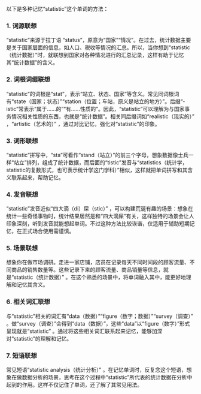 以下是多种记忆“statistic”这个单词的方法：
### 1. 词源联想
“statistic”来源于拉丁语 “status”，原意为“国家”“情况”。在过去，统计数据主要是关于国家层面的信息，如人口、税收等情况的汇总。所以，当你想到“statistic（统计数据）”时，就联想到国家对各种情况进行的汇总记录，这样有助于记忆其“统计数据”的含义。

### 2. 词根词缀联想
“statistic”的词根是“stat”，表示“站立、状态、国家”等含义。常见同词根词有“state（国家；状态）”“station（位置；车站，原义是站立的地方）”。后缀“-istic”常表示“属于……的”“有……性质的”。因此，“statistic”可以理解为与国家事务情况相关性质的东西，也就是“统计数据”。相关同后缀词如“realistic（现实的）” ，“artistic（艺术的）” ，通过对比记忆，强化对“statistic”的印象。 

### 3. 词形联想
“statistic”拼写中，“sta”可看作“stand（站立）”的前三个字母，想象数据像士兵一样“站立”排列，组成了统计数据，而后面的“tistic”发音与“statistics（统计学，statistic的复数形式，也可表示统计学这门学科）”相似，这样就把单词拼写和其含义联系起来，帮助记忆。

### 4. 发音联想
“statistic”发音近似“四大滴（di）屎（stic）” ，可以构建荒诞有趣的场景：想象在统计一些奇怪事物时，统计结果居然是和“四大滴屎”有关，这样独特的场景会让人印象深刻，听到发音就能想起单词。不过这种方法比较诙谐，仅适用于辅助短期记忆，在正式场合使用需谨慎。

### 5. 场景联想
想象你在做市场调研。走进一家店铺，店员在记录每天不同时间段的顾客流量、不同商品的销售数量等。这些记录下来的顾客流量、商品销量等信息，就是“statistic（统计数据）” 。在这个熟悉的场景中，将单词融入其中，能更好地理解和记忆其含义。

### 6. 相关词汇联想
与“statistic”相关的词汇有“data（数据）”“figure（数字；数据）”“survey（调查）” 。做“survey（调查）”会得到“data（数据）”，这些“data”以“figure（数字）”形式呈现就是“statistic” 。通过将这些相关词汇联系起来记忆，能够加深对“statistic”的理解和记忆。

### 7. 短语联想
常见短语“statistic analysis（统计分析）” 。在记忆单词时，反复念这个短语，想象在做数据分析的场景，思考在这个过程中“statistic”所代表的统计数据在分析中起到的作用。这样不仅记住了单词，还了解了其常见用法。 